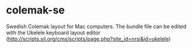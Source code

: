 # colemak-se

Swedish Colemak layout for Mac computers. The bundle file can be edited with the Ukelele keyboard layout editor (http://scripts.sil.org/cms/scripts/page.php?site_id=nrsi&id=ukelele)


